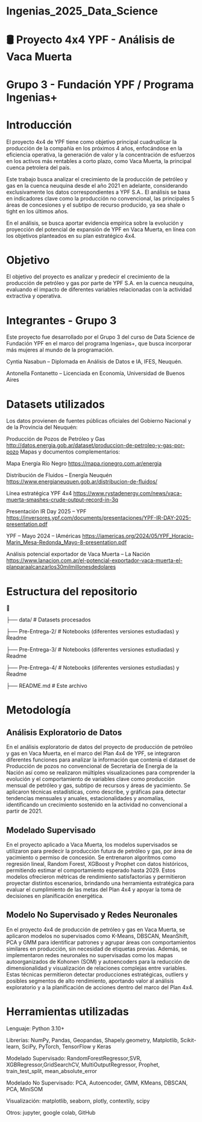 # Ingenias_2025_Data_Science
# 🛢️ Proyecto 4x4 YPF - Análisis de Vaca Muerta
# Grupo 3 - Fundación YPF / Programa Ingenias+
# Introducción
El proyecto 4x4 de YPF tiene como objetivo principal cuadruplicar la producción de la compañía en los próximos 4 años, enfocándose en la eficiencia operativa, la generación de valor y la concentración de esfuerzos en los activos más rentables a corto plazo, como Vaca Muerta, la principal cuenca petrolera del país.

Este trabajo busca analizar el crecimiento de la producción de petróleo y gas en la cuenca neuquina desde el año 2021 en adelante, considerando exclusivamente los datos correspondientes a YPF S.A.. El análisis se basa en indicadores clave como la producción no convencional, las principales 5 áreas de concesiones y el subtipo de recurso producido, ya sea shale o tight en los últimos años.

En el análisis, se busca aportar evidencia empírica sobre la evolución y proyección del potencial de expansión de YPF en Vaca Muerta, en línea con los objetivos planteados en su plan estratégico 4x4.

# Objetivo
El objetivo del proyecto es analizar y predecir el crecimiento de la producción de petróleo y gas por parte de YPF S.A. en la cuenca neuquina, evaluando el impacto de diferentes variables relacionadas con la actividad extractiva y operativa.

# Integrantes - Grupo 3
Este proyecto fue desarrollado por el Grupo 3 del curso de Data Science de Fundación YPF en el marco del programa Ingenias+, que busca incorporar más mujeres al mundo de la programación.

Cyntia Nasabun – Diplomada en Análisis de Datos e IA, IFES, Neuquén.

Antonella Fontanetto – Licenciada en Economía, Universidad de Buenos Aires

# Datasets utilizados
Los datos provienen de fuentes públicas oficiales del Gobierno Nacional y de la Provincia del Neuquén:

Producción de Pozos de Petróleo y Gas http://datos.energia.gob.ar/dataset/produccion-de-petroleo-y-gas-por-pozo
Mapas y documentos complementarios:

Mapa Energía Río Negro https://mapa.rionegro.com.ar/energia

Distribución de Fluidos – Energía Neuquén https://www.energianeuquen.gob.ar/distribucion-de-fluidos/

Línea estratégica YPF 4x4 https://www.rystadenergy.com/news/vaca-muerta-smashes-crude-output-record-in-3q

Presentación IR Day 2025 – YPF https://inversores.ypf.com/documents/presentaciones/YPF-IR-DAY-2025-presentation.pdf

YPF – Mayo 2024 – IAméricas https://iamericas.org/2024/05/YPF_Horacio-Marin_Mesa-Redonda_Mayo-8-presentation.pdf

Análisis potencial exportador de Vaca Muerta – La Nación https://www.lanacion.com.ar/el-potencial-exportador-vaca-muerta-el-planparaalcanzarlos30milmillonesdedolares

# Estructura del repositorio
📁

├── data/ # Datasets procesados

├── Pre-Entrega-2/ # Notebooks (diferentes versiones estudiadas) y Readme

├── Pre-Entrega-3/ # Notebooks (diferentes versiones estudiadas) y Readme

├── Pre-Entrega-4/ # Notebooks (diferentes versiones estudiadas) y Readme

├── README.md # Este archivo

# Metodología
## Análisis Exploratorio de Datos
En el análisis exploratorio de datos del proyecto de producción de petróleo y gas en Vaca Muerta, en el marco del Plan 4x4 de YPF, se integraron diferentes funciones para analizar la información que contenia el dataset de Producción de pozos no convencional de Secretaría de Energía de la Nación así como se realizaron múltiples visualizaciones para comprender la evolución y el comportamiento de variables clave como producción mensual de petróleo y gas, subtipo de recursos y áreas de yacimiento. Se aplicaron técnicas estadísticas, como describe, y gráficas para detectar tendencias mensuales y anuales, estacionalidades y anomalías, identificando un crecimiento sostenido en la actividad no convencional a partir de 2021.

## Modelado Supervisado
En el proyecto aplicado a Vaca Muerta, los modelos supervisados se utilizaron para predecir la producción futura de petróleo y gas, por área de yacimiento o permiso de concesión. Se entrenaron algoritmos como regresión lineal, Random Forest, XGBoost y Prophet con datos históricos, permitiendo estimar el comportamiento esperado hasta 2029. Estos modelos ofrecieron métricas de rendimiento satisfactorias y permitieron proyectar distintos escenarios, brindando una herramienta estratégica para evaluar el cumplimiento de las metas del Plan 4x4 y apoyar la toma de decisiones en planificación energética.

## Modelo No Supervisado y Redes Neuronales
En el proyecto 4x4 de producción de petróleo y gas en Vaca Muerta, se aplicaron modelos no supervisados como K-Means, DBSCAN, MeanShift, PCA y GMM para identificar patrones y agrupar áreas con comportamientos similares en producción, sin necesidad de etiquetas previas. Además, se implementaron redes neuronales no supervisadas como los mapas autoorganizados de Kohonen (SOM) y autoencoders para la reducción de dimensionalidad y visualización de relaciones complejas entre variables. Estas técnicas permitieron detectar producciones estratégicas, outliers y posibles segmentos de alto rendimiento, aportando valor al análisis exploratorio y a la planificación de acciones dentro del marco del Plan 4x4.

# Herramientas utilizadas
Lenguaje: Python 3.10+

Librerías: NumPy, Pandas, Geopandas, Shapely.geometry, Matplotlib, Scikit-learn, SciPy, PyTorch, TensorFlow y Keras

Modelado Supervisado: RandomForestRegressor,SVR, XGBRegressor,GridSearchCV, MultiOutputRegressor, Prophet, train_test_split, mean_absolute_error

Modelado No Supervisado: PCA, Autoencoder, GMM, KMeans, DBSCAN, PCA, MiniSOM

Visualización: matplotlib, seaborn, plotly, contextily, scipy

Otros: jupyter, google colab, GitHub

